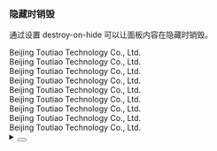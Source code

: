 ### 隐藏时销毁

通过设置 <yc-tag>destroy-on-hide</yc-tag> 可以让面板内容在隐藏时销毁。

<div class="cell-demo vp-raw">
  <yc-collapse
    :default-active-key="['1', 2]"
    destroy-on-hide>
    <yc-collapse-item
      header="Beijing Toutiao Technology Co., Ltd."
      path="1">
      <div>Beijing Toutiao Technology Co., Ltd.</div>
      <div>Beijing Toutiao Technology Co., Ltd.</div>
      <div>Beijing Toutiao Technology Co., Ltd.</div>
    </yc-collapse-item>
    <yc-collapse-item
      header="Beijing Toutiao Technology Co., Ltd."
      :path="2">
      <div>Beijing Toutiao Technology Co., Ltd.</div>
      <div>Beijing Toutiao Technology Co., Ltd.</div>
      <div>Beijing Toutiao Technology Co., Ltd.</div>
    </yc-collapse-item>
    <yc-collapse-item
      header="Beijing Toutiao Technology Co., Ltd."
      path="3"
      :show-expand-icon="false">
      <div>Beijing Toutiao Technology Co., Ltd.</div>
      <div>Beijing Toutiao Technology Co., Ltd.</div>
      <div>Beijing Toutiao Technology Co., Ltd.</div>
    </yc-collapse-item>
  </yc-collapse>
</div>

<details>
<summary>
 <button class="code-btn"  >
    <icon-code />
 </button>
</summary>

```vue
<template>
  <yc-collapse
    :default-active-key="['1', 2]"
    destroy-on-hide>
    <yc-collapse-item
      header="Beijing Toutiao Technology Co., Ltd."
      path="1">
      <div>Beijing Toutiao Technology Co., Ltd.</div>
      <div>Beijing Toutiao Technology Co., Ltd.</div>
      <div>Beijing Toutiao Technology Co., Ltd.</div>
    </yc-collapse-item>
    <yc-collapse-item
      header="Beijing Toutiao Technology Co., Ltd."
      :path="2">
      <div>Beijing Toutiao Technology Co., Ltd.</div>
      <div>Beijing Toutiao Technology Co., Ltd.</div>
      <div>Beijing Toutiao Technology Co., Ltd.</div>
    </yc-collapse-item>
    <yc-collapse-item
      header="Beijing Toutiao Technology Co., Ltd."
      path="3"
      :show-expand-icon="false">
      <div>Beijing Toutiao Technology Co., Ltd.</div>
      <div>Beijing Toutiao Technology Co., Ltd.</div>
      <div>Beijing Toutiao Technology Co., Ltd.</div>
    </yc-collapse-item>
  </yc-collapse>
</template>
```

</details>
